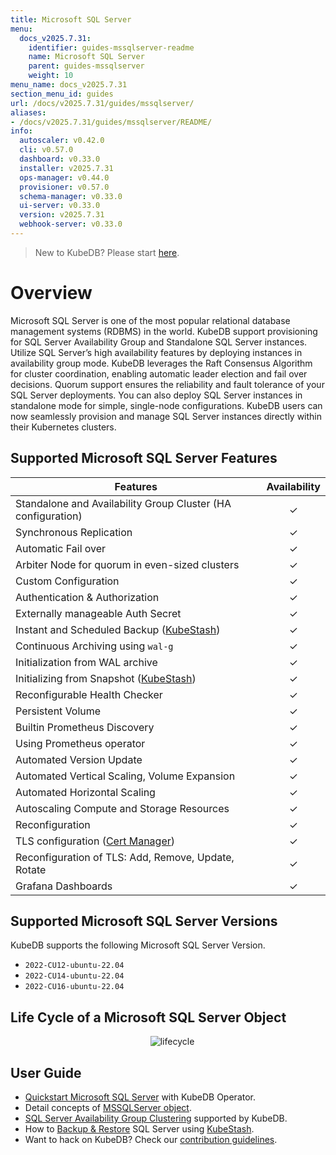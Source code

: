 ```yaml
---
title: Microsoft SQL Server
menu:
  docs_v2025.7.31:
    identifier: guides-mssqlserver-readme
    name: Microsoft SQL Server
    parent: guides-mssqlserver
    weight: 10
menu_name: docs_v2025.7.31
section_menu_id: guides
url: /docs/v2025.7.31/guides/mssqlserver/
aliases:
- /docs/v2025.7.31/guides/mssqlserver/README/
info:
  autoscaler: v0.42.0
  cli: v0.57.0
  dashboard: v0.33.0
  installer: v2025.7.31
  ops-manager: v0.44.0
  provisioner: v0.57.0
  schema-manager: v0.33.0
  ui-server: v0.33.0
  version: v2025.7.31
  webhook-server: v0.33.0
---
```


> New to KubeDB? Please start [here](/docs/v2025.7.31/README).

# Overview

Microsoft SQL Server is one of the most popular relational database management systems (RDBMS) in the world. KubeDB support provisioning for SQL Server Availability Group and Standalone SQL Server instances. Utilize SQL Server’s high availability features by deploying instances in availability group mode. KubeDB leverages the Raft Consensus Algorithm for cluster coordination, enabling automatic leader election and fail over decisions. Quorum support ensures the reliability and fault tolerance of your SQL Server deployments. You can also deploy SQL Server instances in standalone mode for simple, single-node configurations. KubeDB users can now seamlessly provision and manage SQL Server instances directly within their Kubernetes clusters.

## Supported Microsoft SQL Server Features

| Features                                                           | Availability |
|--------------------------------------------------------------------|:------------:|
| Standalone and Availability Group Cluster (HA configuration)       |   &#10003;   |
| Synchronous Replication                                            |   &#10003;   |
| Automatic Fail over                                                |   &#10003;   |
| Arbiter Node for quorum in even-sized clusters                     |   &#10003;   |
| Custom Configuration                                               |   &#10003;   |
| Authentication & Authorization                                     |   &#10003;   |
| Externally manageable Auth Secret                                  |   &#10003;   |
| Instant and Scheduled Backup ([KubeStash](https://kubestash.com/)) |   &#10003;   |
| Continuous Archiving using `wal-g`                                 |   &#10003;   |
| Initialization from WAL archive                                    |   &#10003;   |
| Initializing from Snapshot ([KubeStash](https://kubestash.com/))   |   &#10003;   |
| Reconfigurable Health Checker                                      |   &#10003;   |
| Persistent Volume                                                  |   &#10003;   |
| Builtin Prometheus Discovery                                       |   &#10003;   |
| Using Prometheus operator                                          |   &#10003;   |
| Automated Version Update                                           |   &#10003;   |
| Automated Vertical Scaling, Volume Expansion                       |   &#10003;   |
| Automated Horizontal Scaling                                       |   &#10003;   |
| Autoscaling Compute and Storage Resources                          |   &#10003;   |
| Reconfiguration                                                    |   &#10003;   |
| TLS configuration ([Cert Manager](https://cert-manager.io/docs/))  |   &#10003;   |
| Reconfiguration of TLS: Add, Remove, Update, Rotate                |   &#10003;   |
| Grafana Dashboards                                                 |   &#10003;   |


## Supported Microsoft SQL Server Versions

KubeDB supports the following Microsoft SQL Server Version.
- `2022-CU12-ubuntu-22.04`
- `2022-CU14-ubuntu-22.04`
- `2022-CU16-ubuntu-22.04`

## Life Cycle of a Microsoft SQL Server Object

<!---
ref : https://cacoo.com/diagrams/4PxSEzhFdNJRIbIb/0281B
--->

<p align="center">
  <img alt="lifecycle"  src="/docs/v2025.7.31/guides/mssqlserver/images/mssqlserver-lifecycle.png" >
</p>

## User Guide

- [Quickstart Microsoft SQL Server](/docs/v2025.7.31/guides/mssqlserver/quickstart/quickstart) with KubeDB Operator.
- Detail concepts of [MSSQLServer object](/docs/v2025.7.31/guides/mssqlserver/concepts/mssqlserver).
- [SQL Server Availability Group Clustering](/docs/v2025.7.31/guides/mssqlserver/clustering/ag_cluster) supported by KubeDB.
- How to [Backup & Restore](/docs/v2025.7.31/guides/mssqlserver/backup/overview/) SQL Server using [KubeStash](https://kubestash.com/).
- Want to hack on KubeDB? Check our [contribution guidelines](/docs/v2025.7.31/CONTRIBUTING).